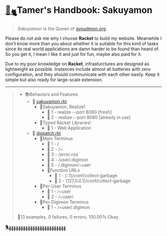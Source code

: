 # [🏡<sub>🐈</sub>](http://gyoudmon.org/~wargrey/.sakuyamon)Tamer's Handbook: Sakuyamon

> _Sakuyamon_ is the Queen of [gyoudmon.org](http://gyoudmon.org).

Please do not ask me why I choose **Racket** to build my website.
Meanwhile I don't know more than you about whether it is suitable for
this kind of tasks since its real world applications are damn harder to
be found than heard of. So you get it, I mean I like it and just for
fun, maybe also paid for it.

Due to my poor knowledge on **Racket**, infrasturctures are designed as
lightweight as possible. Instances include almost all batteries with
zero configuration, and they should communicate with each other easily.
Keep it simple but also ready for large-scale extension.

---

> + 📚Behaviors and Features
>     + 📖
[sakuyamon.rkt](http://gyoudmon.org/~wargrey/.sakuyamon/sakuyamon.rkt)
>       + 📑Sakuyamon, Realize!
>         - 💚 1 - realize --port 8080 [fresh]
>         - 💚 2 - realize --port 8080 [already in use]
>       + 📑Typed Racket Libraries!
>         - 💚 1 - Web Application
>     + 📖
[dispatch.rkt](http://gyoudmon.org/~wargrey/.sakuyamon/dispatch.rkt)
>       + 📑Main Terminus
>         - 💚 1 - /
>         - 💚 2 - /~
>         - 💚 3 - /error.css
>         - 💚 4 - /user/.digimon
>         - 💚 5 - /.digimon/~user
>         + 📑Function URLs
>           - 💚 1 - [::1]/conf/collect-garbage
>           - 💚 2 - [127.0.0.1]/conf/collect-garbage
>       + 📑Per-User Terminus
>         - 💚 1 - /~user
>         - 💚 2 - /~user/.
>       + 📑Per-Digimon Terminus
>         - 💚 1 - /~user/.digimon
>
> 📌13 examples, 0 failures, 0 errors, 100.00% Okay.
>
>
[🐈<sub>🐾🐾🐾🐾🐾🐾🐾🐾🐾🐾🐾🐾🐾🐾🐾🐾🐾🐾🐾🐾🐾🐾🐾🐾</sub>](http://gyoudmon.org/~wargrey/.sakuyamon)
